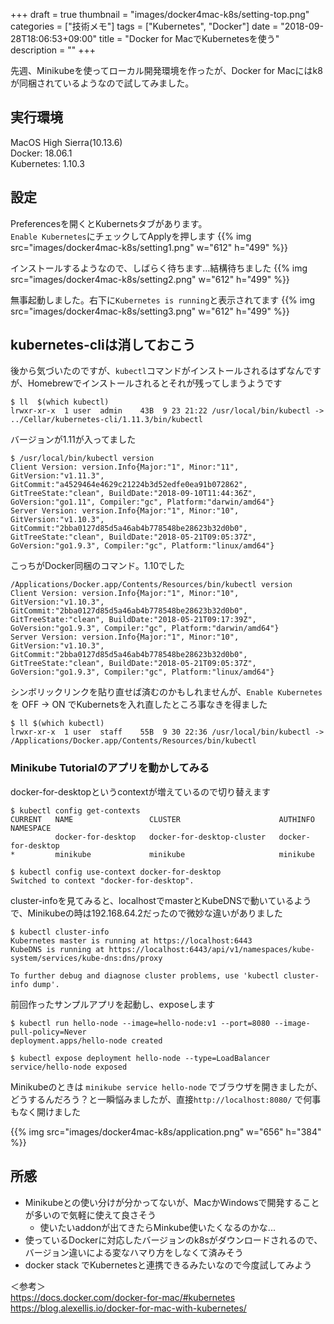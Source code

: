 +++
draft = true
thumbnail = "images/docker4mac-k8s/setting-top.png"
categories = ["技術メモ"]
tags = ["Kubernetes", "Docker"]
date = "2018-09-28T18:06:53+09:00"
title = "Docker for MacでKubernetesを使う"
description = ""
+++

先週、Minikubeを使ってローカル開発環境を作ったが、Docker for Macにはk8が同梱されているようなので試してみました。  

## 実行環境
MacOS High Sierra(10.13.6)  
Docker: 18.06.1  
Kubernetes: 1.10.3

## 設定

Preferencesを開くとKubernetsタブがあります。  
`Enable Kubernetes`にチェックしてApplyを押します
{{% img src="images/docker4mac-k8s/setting1.png" w="612" h="499" %}}

インストールするようなので、しばらく待ちます...結構待ちました
{{% img src="images/docker4mac-k8s/setting2.png" w="612" h="499" %}}

無事起動しました。右下に`Kubernetes is running`と表示されてます
{{% img src="images/docker4mac-k8s/setting3.png" w="612" h="499" %}}

## kubernetes-cliは消しておこう

後から気づいたのですが、`kubectl`コマンドがインストールされるはずなんですが、Homebrewでインストールされるとそれが残ってしまうようです  
```
$ ll  $(which kubectl)
lrwxr-xr-x  1 user  admin    43B  9 23 21:22 /usr/local/bin/kubectl -> ../Cellar/kubernetes-cli/1.11.3/bin/kubectl
```

バージョンが1.11が入ってました
```
$ /usr/local/bin/kubectl version
Client Version: version.Info{Major:"1", Minor:"11", GitVersion:"v1.11.3", GitCommit:"a4529464e4629c21224b3d52edfe0ea91b072862", GitTreeState:"clean", BuildDate:"2018-09-10T11:44:36Z", GoVersion:"go1.11", Compiler:"gc", Platform:"darwin/amd64"}
Server Version: version.Info{Major:"1", Minor:"10", GitVersion:"v1.10.3", GitCommit:"2bba0127d85d5a46ab4b778548be28623b32d0b0", GitTreeState:"clean", BuildDate:"2018-05-21T09:05:37Z", GoVersion:"go1.9.3", Compiler:"gc", Platform:"linux/amd64"}
```

こっちがDocker同梱のコマンド。1.10でした
```
/Applications/Docker.app/Contents/Resources/bin/kubectl version
Client Version: version.Info{Major:"1", Minor:"10", GitVersion:"v1.10.3", GitCommit:"2bba0127d85d5a46ab4b778548be28623b32d0b0", GitTreeState:"clean", BuildDate:"2018-05-21T09:17:39Z", GoVersion:"go1.9.3", Compiler:"gc", Platform:"darwin/amd64"}
Server Version: version.Info{Major:"1", Minor:"10", GitVersion:"v1.10.3", GitCommit:"2bba0127d85d5a46ab4b778548be28623b32d0b0", GitTreeState:"clean", BuildDate:"2018-05-21T09:05:37Z", GoVersion:"go1.9.3", Compiler:"gc", Platform:"linux/amd64"}
```

シンボリックリンクを貼り直せば済むのかもしれませんが、`Enable Kubernetes`を OFF -> ON でKubernetsを入れ直したところ事なきを得ました
```
$ ll $(which kubectl)
lrwxr-xr-x  1 user  staff    55B  9 30 22:36 /usr/local/bin/kubectl -> /Applications/Docker.app/Contents/Resources/bin/kubectl
```

### Minikube Tutorialのアプリを動かしてみる

docker-for-desktopというcontextが増えているので切り替えます
```
$ kubectl config get-contexts
CURRENT   NAME                 CLUSTER                      AUTHINFO             NAMESPACE
          docker-for-desktop   docker-for-desktop-cluster   docker-for-desktop
*         minikube             minikube                     minikube

$ kubectl config use-context docker-for-desktop
Switched to context "docker-for-desktop".
```

cluster-infoを見てみると、localhostでmasterとKubeDNSで動いているようで、Minikubeの時は192.168.64.2だったので微妙な違いがありました
```
$ kubectl cluster-info
Kubernetes master is running at https://localhost:6443
KubeDNS is running at https://localhost:6443/api/v1/namespaces/kube-system/services/kube-dns:dns/proxy

To further debug and diagnose cluster problems, use 'kubectl cluster-info dump'.
```

前回作ったサンプルアプリを起動し、exposeします
```
$ kubectl run hello-node --image=hello-node:v1 --port=8080 --image-pull-policy=Never
deployment.apps/hello-node created

$ kubectl expose deployment hello-node --type=LoadBalancer
service/hello-node exposed
```

Minikubeのときは `minikube service hello-node` でブラウザを開きましたが、
どうするんだろう？と一瞬悩みましたが、直接`http://localhost:8080/` で何事もなく開けました

{{% img src="images/docker4mac-k8s/application.png" w="656" h="384" %}}

## 所感
- Minikubeとの使い分けが分かってないが、MacかWindowsで開発することが多いので気軽に使えて良さそう
  - 使いたいaddonが出てきたらMinkube使いたくなるのかな...
- 使っているDockerに対応したバージョンのk8sがダウンロードされるので、バージョン違いによる変なハマり方をしなくて済みそう
- docker stack でKubernetesと連携できるみたいなので今度試してみよう

＜参考＞  
https://docs.docker.com/docker-for-mac/#kubernetes  
https://blog.alexellis.io/docker-for-mac-with-kubernetes/